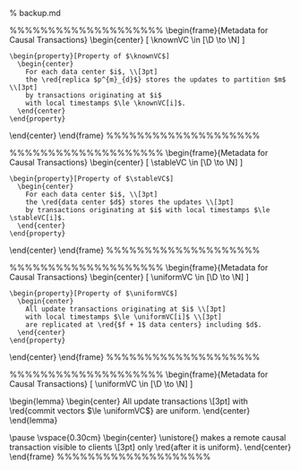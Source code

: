 % backup.md

%%%%%%%%%%%%%%%%%%%%
\begin{frame}{Metadata for Causal Transactions}
  \begin{center}
    \[
      \knownVC \in [\D \to \N]
    \]

    \begin{property}[Property of $\knownVC$]
      \begin{center}
        For each data center $i$, \\[3pt]
        the \red{replica $p^{m}_{d}$} stores the updates to partition $m$ \\[3pt]
        by transactions originating at $i$
        with local timestamps $\le \knownVC[i]$.
      \end{center}
    \end{property}
  \end{center}
\end{frame}
%%%%%%%%%%%%%%%%%%%%

%%%%%%%%%%%%%%%%%%%%
\begin{frame}{Metadata for Causal Transactions}
  \begin{center}
    \[
      \stableVC \in [\D \to \N]
    \]

    \begin{property}[Property of $\stableVC$]
      \begin{center}
        For each data center $i$, \\[3pt]
        the \red{data center $d$} stores the updates \\[3pt]
        by transactions originating at $i$ with local timestamps $\le \stableVC[i]$.
      \end{center}
    \end{property}
  \end{center}
\end{frame}
%%%%%%%%%%%%%%%%%%%%

%%%%%%%%%%%%%%%%%%%%
\begin{frame}{Metadata for Causal Transactions}
  \begin{center}
    \[
      \uniformVC \in [\D \to \N]
    \]

    \begin{property}[Property of $\uniformVC$]
      \begin{center}
        All update transactions originating at $i$ \\[3pt]
        with local timestamps $\le \uniformVC[i]$ \\[3pt]
        are replicated at \red{$f + 1$ data centers} including $d$.
      \end{center}
    \end{property}
  \end{center}
\end{frame}
%%%%%%%%%%%%%%%%%%%%

%%%%%%%%%%%%%%%%%%%%
\begin{frame}{Metadata for Causal Transactions}
  \[
    \uniformVC \in [\D \to \N]
  \]

  \begin{lemma}
    \begin{center}
      All update transactions \\[3pt]
      with \red{commit vectors $\le \uniformVC$} are uniform.
    \end{center}
  \end{lemma}

  \pause
  \vspace{0.30cm}
  \begin{center}
    \unistore{} makes a remote causal transaction visible to clients \\[3pt]
    only \red{after it is uniform}.
  \end{center}
\end{frame}
%%%%%%%%%%%%%%%%%%%%